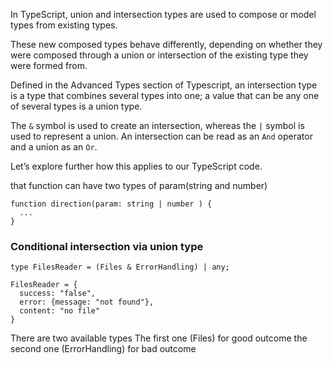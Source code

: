 

In TypeScript, union and intersection types are used to compose or model types from existing types.

These new composed types behave differently, depending on whether they were composed through a union or intersection of the existing type they were formed from.

Defined in the Advanced Types section of Typescript, an intersection type is a type that combines several types into one; a value that can be any one of several types is a union type.

The `&` symbol is used to create an intersection, whereas the `|` symbol is used to represent a union. An intersection can be read as an `And` operator and a union as an `Or`.

Let’s explore further how this applies to our TypeScript code.

that function can have two types of param(string and number)

```JS
function direction(param: string | number ) {
  ...
}
```

### Conditional intersection via union type

```JS
type FilesReader = (Files & ErrorHandling) | any;

FilesReader = {
  success: "false",
  error: {message: "not found"},
  content: "no file"
}
```
 There are two available types The first one (Files) for good outcome the second one (ErrorHandling) for bad outcome
 
